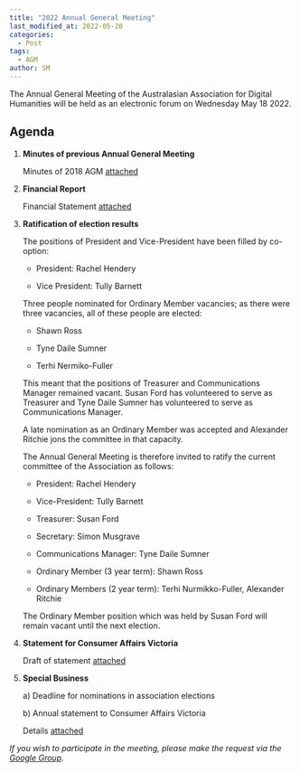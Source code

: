 ```yaml
---
title: "2022 Annual General Meeting"
last_modified_at: 2022-05-20
categories:
  - Post
tags:
  - AGM
author: SM
---
```


The Annual General Meeting of the Australasian Association for Digital Humanities will be held as an electronic forum on Wednesday May 18 2022.

## Agenda

  1.  **Minutes of previous Annual General Meeting**

      Minutes of 2018 AGM [attached](/assets/documents/2022-AGM/Minutes_2018.pdf)

  2.  **Financial Report**

      Financial Statement [attached](/assets/documents/2022-AGM/Financial_Statement.pdf)

  3.  **Ratification of election results**

      The positions of President and Vice-President have been filled by co-option:

        - President: Rachel Hendery

        - Vice President: Tully Barnett

      Three people nominated for Ordinary Member vacancies; as there were three vacancies, all of these people are elected:

        - Shawn Ross

        - Tyne Daile Sumner

        - Terhi Nermiko-Fuller

      This meant that the positions of Treasurer and Communications Manager remained vacant. Susan Ford has volunteered to serve as Treasurer and Tyne Daile Sumner has volunteered to serve as Communications Manager.

      A late nomination as an Ordinary Member was accepted and Alexander Ritchie jons the committee in that capacity.

      The Annual General Meeting is therefore invited to ratify the current committee of the Association as follows:

        - President: Rachel Hendery

        - Vice-President: Tully Barnett

        - Treasurer: Susan Ford

        - Secretary: Simon Musgrave

        - Communications Manager: Tyne Daile Sumner

        - Ordinary Member (3 year term): Shawn Ross

        - Ordinary Members (2 year term): Terhi Nurmikko-Fuller, Alexander Ritchie

      The Ordinary Member position which was held by Susan Ford will remain vacant until the next election.

  4. **Statement for Consumer Affairs Victoria**

      Draft of statement [attached](/assets/documents/2022-AGM/CAV_Annual_Statement.pdf)

  5. **Special Business**

      a) Deadline for nominations in association elections
      
      b) Annual statement to Consumer Affairs Victoria

      Details [attached](/assets/documents/2022-AGM/Special-Business.pdf)

*If you wish to participate in the meeting, please make the request via the [Google Group](https://groups.google.com/g/2cultures).*